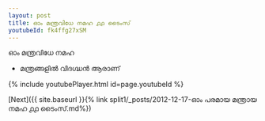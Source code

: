 ```yaml
---
layout: post
title: ഓം മന്ത്രവിധേ നമഹ ൧൧ ടൈംസ്
youtubeId: fk4ffg27xSM
---
```

 
 
 ഓം മന്ത്രവിധേ നമഹ 
 
 -  മന്ത്രങ്ങളിൽ വിദഗ്ദ്ധൻ ആരാണ് 
 
  
 
  
 
 
 
 
 
 


{% include youtubePlayer.html id=page.youtubeId %}
 
[Next]({{ site.baseurl }}{% link  split1/_posts/2012-12-17-ഓം പരമായ മന്ത്രായ നമഹ ൧൧ ടൈംസ്.md%})
 
